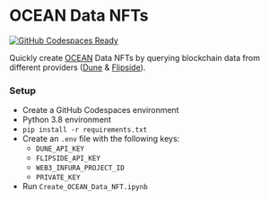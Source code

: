 # OCEAN Data NFTs

[![GitHub Codespaces Ready](https://img.shields.io/badge/GitHub%20Codespaces-Ready-green)](https://github.com/features/codespaces)

Quickly create [OCEAN](https://oceanprotocol.com/) Data NFTs by querying blockchain data from different providers ([Dune](https://dune.com/) & [Flipside](https://flipsidecrypto.xyz/)).

### Setup
* Create a GitHub Codespaces environment
* Python 3.8 environment
* `pip install -r requirements.txt`
* Create an `.env` file with the following keys:
    * `DUNE_API_KEY`
    * `FLIPSIDE_API_KEY`
    * `WEB3_INFURA_PROJECT_ID`
    * `PRIVATE_KEY`
* Run `Create_OCEAN_Data_NFT.ipynb`